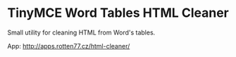 TinyMCE Word Tables HTML Cleaner
================================

Small utility for cleaning HTML from Word's tables.

App: http://apps.rotten77.cz/html-cleaner/